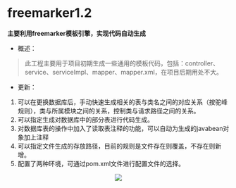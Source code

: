 # freemarker1.2

**主要利用freemarker模板引擎，实现代码自动生成**

- 概述：

> 此工程主要用于项目初期生成一些通用的模板代码，包括：controller、service、serviceImpl、mapper、mapper.xml，在项目后期用处不大。

- 更新：

1. 可以在更换数据库后，手动快速生成相关的表与类名之间的对应关系（按驼峰规则），类与所属模块之间的关系，控制类与请求路径之间的关系。
2. 可以指定生成对数据库中的部分表进行代码生成。
3. 对数据库表的操作中加入了读取表注释的功能，可以自动为生成的javabean对象加上注释
4. 可以指定文件生成的存放路径，目前的规则是文件存在则覆盖，不存在则新增。
5. 配置了两种环境，可通过pom.xml文件进行配置文件的选择。

<div align="center"> <img src="freemarker相关类说明.png" width=""/> </div><br>
